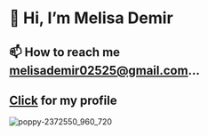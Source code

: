 #                                                                            👋 Hi, I’m Melisa Demir

##                                                                📫 How to reach me melisademir02525@gmail.com...
##  [Click](https://github.com/melisadmr) for my profile 
![poppy-2372550_960_720](https://github.com/user-attachments/assets/7b659261-d71f-46f4-b53f-14318c44d57b)


<!---
melisadmr/melisadmr is a ✨ special ✨ repository because its `README.md` (this file) appears on your GitHub profile.
You can click the Preview link to take a look at your changes.
--->
